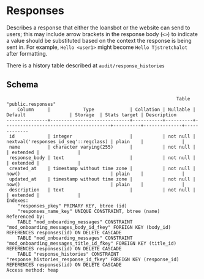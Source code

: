 # Responses

Describes a response that either the loansbot or the website can send to users;
this may include arrow brackets in the response body (`<>`) to indicate a value
should be substituted based on the context the response is being sent in. For
example, `Hello <user1>` might become `Hello Tjstretchalot` after formatting.

There is a history table described at `audit/response_histories`

## Schema

```
                                                              Table "public.responses"
    Column     |            Type             | Collation | Nullable |                Default                | Storage  | Stats target | Description
---------------+-----------------------------+-----------+----------+---------------------------------------+----------+--------------+-------------
 id            | integer                     |           | not null | nextval('responses_id_seq'::regclass) | plain    |              |
 name          | character varying(255)      |           | not null |                                       | extended |              |
 response_body | text                        |           | not null |                                       | extended |              |
 created_at    | timestamp without time zone |           | not null | now()                                 | plain    |              |
 updated_at    | timestamp without time zone |           | not null | now()                                 | plain    |              |
 description   | text                        |           | not null |                                       | extended |              |
Indexes:
    "responses_pkey" PRIMARY KEY, btree (id)
    "responses_name_key" UNIQUE CONSTRAINT, btree (name)
Referenced by:
    TABLE "mod_onboarding_messages" CONSTRAINT "mod_onboarding_messages_body_id_fkey" FOREIGN KEY (body_id) REFERENCES responses(id) ON DELETE CASCADE
    TABLE "mod_onboarding_messages" CONSTRAINT "mod_onboarding_messages_title_id_fkey" FOREIGN KEY (title_id) REFERENCES responses(id) ON DELETE CASCADE
    TABLE "response_histories" CONSTRAINT "response_histories_response_id_fkey" FOREIGN KEY (response_id) REFERENCES responses(id) ON DELETE CASCADE
Access method: heap
```
